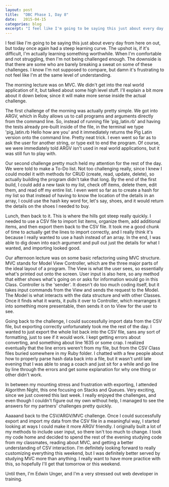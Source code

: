 ```yaml
---
layout: post
title:  "DBC Phase 1, Day 8"
date:   2015-04-15
categories: blog
excerpt: "I feel like I'm going to be saying this just about every day from here on out, but today once again had a steep learning curve. The upshot is, if it's difficult, I'm actually learning something worthwhile. When I'm comfortable and not struggling, then I'm not being challenged enough. The downside is that there are some who are barely breaking a sweat on some of these challenges. I know I'm not supposed to compare, but damn it's frustrating to not feel like I'm at the same level of understanding."
---
```


I feel like I'm going to be saying this just about every day from here on out, but today once again had a steep learning curve. The upshot is, if it's difficult, I'm actually learning something worthwhile. When I'm comfortable and not struggling, then I'm not being challenged enough. The downside is that there are some who are barely breaking a sweat on some of these challenges. I know I'm not supposed to compare, but damn it's frustrating to not feel like I'm at the same level of understanding.

The morning lecture was on MVC. We didn't get into the real world application of it, but talked about some high level stuff. I'll explain a bit more about it down below, since it will make more sense inside the actual challenge.

The first challenge of the morning was actually pretty simple. We got into ARGV, which in Ruby allows us to call programs and arguments directly from the command line. So, instead of running file 'pig_latin.rb' and having the tests already pre-built inside of the file, in the terminal we type 'pig_latin.rb Hello how are you' and it immediately returns the Pig Latin version onto the command line. Pretty neat trick. I even went so far as to ask the user for another string, or type exit to end the program. Of course, we were immediately told ARGV isn't used in real world applications, but it was still fun to play with.

Our second challenge pretty much held my attention for the rest of the day. We were told to make a To-Do list. Not too challenging really, since I knew I could model it with methods for CRUD (create, read, update, delete), so actually building the program didn't take that long. By the end of the first build, I could add a new task to my list, check off items, delete them, edit them, and read off my entire list. I even went so far as to create a hash for my list so that instead of having to know the location of the details in an array, I could use the hash key word for, let's say, shoes, and it would return the details on the shoes I needed to buy.

Lunch, then back to it. This is where the hills got steep really quickly. I needed to use a CSV file to import list items, organize them, add additional items, and then export them back to the CSV file. It took me a good chunk of time to actually get the lines to import correctly, and I really think it's because I really wanted to use a hash instead of an array. In the end, I was able to dig down into each argument and pull out just the details for what I wanted, and importing looked good.

Our afternoon lecture was on some basic refactoring using MVC structure. MVC stands for Model View Controller, which are the three major parts of the ideal layout of a program. The View is what the user sees, so essentially what's printed out onto the screen. User input is also here, so any method that either shows what's going on or asks for information would go in this Class. Controller is the 'sender'. It doesn't do too much coding itself, but it takes input commands from the View and sends the request to the Model. The Model is what interacts with the data structure and with other Classes. Once it finds what it wants, it pulls it over to Controller, which rearranges it into something more presentable, then sends it on to View for the user to see.

Going back to the challenge, I could successfully import data from the CSV file, but exporting correctly unfortunately took me the rest of the day. I wanted to just export the whole list back into the CSV file, sans any sort of formatting, just to see if it would work. I kept getting errors about converting, and something about line 1635 or some crap. I realized eventually that the line errors weren't from my file, but from the CSV Class files buried somewhere in my Ruby folder. I chatted with a few people about how to properly parse hash data back into a file, but it wasn't until late evening that I was able to snag a coach and just sit for a while and go line by line through the errors and get some explanation for why one thing or other didn't work.

In between my mounting stress and frustration with exporting, I attended Algorithm Night, this one focusing on Stacks and Queues. Very exciting, since we just covered this last week. I really enjoyed the challenges, and even though I couldn't figure out my own without help, I managed to see the answers for my partners' challenges pretty quickly.

Aaaaand back to the CSV/ARGV/MVC challenge. Once I could successfully export and import my data from the CSV file in a meaningful way, I started looking at ways I could make it more ARGV friendly. I originally built a lot of my methods to include user input, so there isn't too much to change. I took my code home and decided to spend the rest of the evening studying code from my classmates, reading about MVC, and getting a better understanding of CSV interaction. I'm definitely looking forward to really customizing everything this weekend, but I was definitely better served by studying MVC more than anything. I really want to have more practice with this, so hopefully I'll get that tomorrow or this weekend.

Until then, I'm Edwin Unger, and I'm a very stressed out web developer in training.